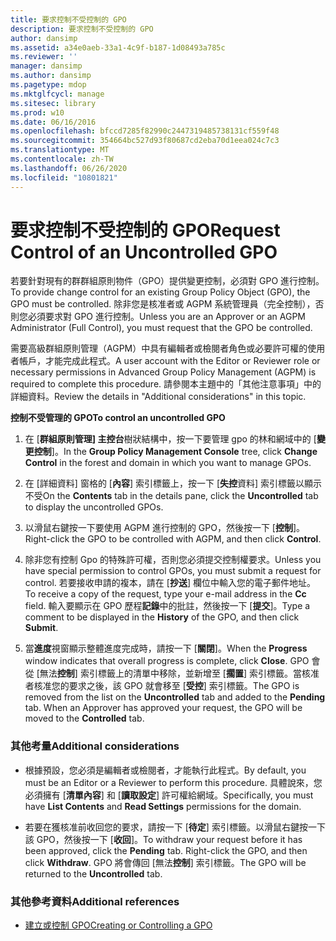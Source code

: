 ```yaml
---
title: 要求控制不受控制的 GPO
description: 要求控制不受控制的 GPO
author: dansimp
ms.assetid: a34e0aeb-33a1-4c9f-b187-1d08493a785c
ms.reviewer: ''
manager: dansimp
ms.author: dansimp
ms.pagetype: mdop
ms.mktglfcycl: manage
ms.sitesec: library
ms.prod: w10
ms.date: 06/16/2016
ms.openlocfilehash: bfccd7285f82990c2447319485738131cf559f48
ms.sourcegitcommit: 354664bc527d93f80687cd2eba70d1eea024c7c3
ms.translationtype: MT
ms.contentlocale: zh-TW
ms.lasthandoff: 06/26/2020
ms.locfileid: "10801821"
---
```

# <span data-ttu-id="cd982-103">要求控制不受控制的 GPO</span><span class="sxs-lookup"><span data-stu-id="cd982-103">Request Control of an Uncontrolled GPO</span></span>


<span data-ttu-id="cd982-104">若要針對現有的群群組原則物件（GPO）提供變更控制，必須對 GPO 進行控制。</span><span class="sxs-lookup"><span data-stu-id="cd982-104">To provide change control for an existing Group Policy Object (GPO), the GPO must be controlled.</span></span> <span data-ttu-id="cd982-105">除非您是核准者或 AGPM 系統管理員（完全控制），否則您必須要求對 GPO 進行控制。</span><span class="sxs-lookup"><span data-stu-id="cd982-105">Unless you are an Approver or an AGPM Administrator (Full Control), you must request that the GPO be controlled.</span></span>

<span data-ttu-id="cd982-106">需要高級群組原則管理（AGPM）中具有編輯者或檢閱者角色或必要許可權的使用者帳戶，才能完成此程式。</span><span class="sxs-lookup"><span data-stu-id="cd982-106">A user account with the Editor or Reviewer role or necessary permissions in Advanced Group Policy Management (AGPM) is required to complete this procedure.</span></span> <span data-ttu-id="cd982-107">請參閱本主題中的「其他注意事項」中的詳細資料。</span><span class="sxs-lookup"><span data-stu-id="cd982-107">Review the details in "Additional considerations" in this topic.</span></span>

**<span data-ttu-id="cd982-108">控制不受管理的 GPO</span><span class="sxs-lookup"><span data-stu-id="cd982-108">To control an uncontrolled GPO</span></span>**

1.  <span data-ttu-id="cd982-109">在 [**群組原則管理] 主控台**樹狀結構中，按一下要管理 gpo 的林和網域中的 [**變更控制**]。</span><span class="sxs-lookup"><span data-stu-id="cd982-109">In the **Group Policy Management Console** tree, click **Change Control** in the forest and domain in which you want to manage GPOs.</span></span>

2.  <span data-ttu-id="cd982-110">在 [詳細資料] 窗格的 [**內容**] 索引標籤上，按一下 [**失控**資料] 索引標籤以顯示不受</span><span class="sxs-lookup"><span data-stu-id="cd982-110">On the **Contents** tab in the details pane, click the **Uncontrolled** tab to display the uncontrolled GPOs.</span></span>

3.  <span data-ttu-id="cd982-111">以滑鼠右鍵按一下要使用 AGPM 進行控制的 GPO，然後按一下 [**控制**]。</span><span class="sxs-lookup"><span data-stu-id="cd982-111">Right-click the GPO to be controlled with AGPM, and then click **Control**.</span></span>

4.  <span data-ttu-id="cd982-112">除非您有控制 Gpo 的特殊許可權，否則您必須提交控制權要求。</span><span class="sxs-lookup"><span data-stu-id="cd982-112">Unless you have special permission to control GPOs, you must submit a request for control.</span></span> <span data-ttu-id="cd982-113">若要接收申請的複本，請在 [**抄送**] 欄位中輸入您的電子郵件地址。</span><span class="sxs-lookup"><span data-stu-id="cd982-113">To receive a copy of the request, type your e-mail address in the **Cc** field.</span></span> <span data-ttu-id="cd982-114">輸入要顯示在 GPO 歷程**記錄**中的批註，然後按一下 [**提交**]。</span><span class="sxs-lookup"><span data-stu-id="cd982-114">Type a comment to be displayed in the **History** of the GPO, and then click **Submit**.</span></span>

5.  <span data-ttu-id="cd982-115">當**進度**視窗顯示整體進度完成時，請按一下 [**關閉**]。</span><span class="sxs-lookup"><span data-stu-id="cd982-115">When the **Progress** window indicates that overall progress is complete, click **Close**.</span></span> <span data-ttu-id="cd982-116">GPO 會從 [無法**控制**] 索引標籤上的清單中移除，並新增至 [**擱置**] 索引標籤。當核准者核准您的要求之後，該 GPO 就會移至 [**受控**] 索引標籤。</span><span class="sxs-lookup"><span data-stu-id="cd982-116">The GPO is removed from the list on the **Uncontrolled** tab and added to the **Pending** tab. When an Approver has approved your request, the GPO will be moved to the **Controlled** tab.</span></span>

### <span data-ttu-id="cd982-117">其他考量</span><span class="sxs-lookup"><span data-stu-id="cd982-117">Additional considerations</span></span>

-   <span data-ttu-id="cd982-118">根據預設，您必須是編輯者或檢閱者，才能執行此程式。</span><span class="sxs-lookup"><span data-stu-id="cd982-118">By default, you must be an Editor or a Reviewer to perform this procedure.</span></span> <span data-ttu-id="cd982-119">具體說來，您必須擁有 [**清單內容**] 和 [**讀取設定**] 許可權給網域。</span><span class="sxs-lookup"><span data-stu-id="cd982-119">Specifically, you must have **List Contents** and **Read Settings** permissions for the domain.</span></span>

-   <span data-ttu-id="cd982-120">若要在獲核准前收回您的要求，請按一下 [**待定**] 索引標籤。以滑鼠右鍵按一下該 GPO，然後按一下 [**收回**]。</span><span class="sxs-lookup"><span data-stu-id="cd982-120">To withdraw your request before it has been approved, click the **Pending** tab. Right-click the GPO, and then click **Withdraw**.</span></span> <span data-ttu-id="cd982-121">GPO 將會傳回 [無法**控制**] 索引標籤。</span><span class="sxs-lookup"><span data-stu-id="cd982-121">The GPO will be returned to the **Uncontrolled** tab.</span></span>

### <span data-ttu-id="cd982-122">其他參考資料</span><span class="sxs-lookup"><span data-stu-id="cd982-122">Additional references</span></span>

-   [<span data-ttu-id="cd982-123">建立或控制 GPO</span><span class="sxs-lookup"><span data-stu-id="cd982-123">Creating or Controlling a GPO</span></span>](creating-or-controlling-a-gpo-agpm40-ed.md)

 

 





